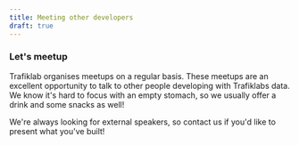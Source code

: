 ```yaml
---
title: Meeting other developers
draft: true
---
```


### Let's meetup

Trafiklab organises meetups on a regular basis. These meetups are an excellent opportunity to talk to other people
developing with Trafiklabs data. We know it's hard to focus with an empty stomach, so we usually offer a drink and some
snacks as well!

We're always looking for external speakers, so contact us if you'd like to present what you've built!
